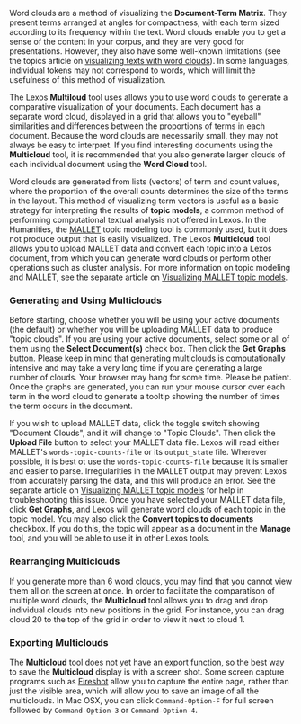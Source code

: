 Word clouds are a method of visualizing the **Document-Term Matrix**. They present terms arranged at angles for compactness, with each term sized according to its frequency within the text. Word clouds enable you to get a sense of the content in your corpus, and they are very good for presentations. However, they also have some well-known limitations (see the topics article on [visualizing texts with word clouds]()). In some languages, individual tokens may not correspond to words, which will limit the usefulness of this method of visualization.

The Lexos **Multiloud** tool uses allows you to use word clouds to generate a comparative visualization of your documents. Each document has a separate word cloud, displayed in a grid that allows you to "eyeball" similarities and differences between the proportions of terms in each document. Because the word clouds are necessarily small, they may not always be easy to interpret. If you find interesting documents using the **Multicloud** tool, it is recommended that you also generate larger clouds of each individual document using the **Word Cloud** tool.

Word clouds are generated from lists (vectors) of term and count values, where the proportion of the overall counts determines the size of the terms in the layout. This method of visualizing term vectors is useful as a basic strategy for interpreting the results of **topic models**, a common method of performing computational textual analysis not offered in Lexos. In the Humanities, the [MALLET](http://mallet.cs.umass.edu/) topic modeling tool is commonly used, but it does not produce output that is easily visualized. The Lexos **Multicloud** tool allows you to upload MALLET data and convert each topic into a Lexos document, from which you can generate word clouds or perform other operations such as cluster analysis. For more information on topic modeling and MALLET, see the separate article on [Visualizing MALLET topic models]().

### Generating and Using Multiclouds
Before starting, choose whether you will be using your active documents (the default) or whether you will be uploading MALLET data to produce "topic clouds". If you are using your active documents, select some or all of them using the **Select Document(s)** check box. Then click the **Get Graphs** button. Please keep in mind that generating multiclouds is computationally intensive and may take a very long time if you are generating a large number of clouds. Your browser may hang for some time. Please be patient. Once the graphs are generated, you can run your mouse cursor over each term in the word cloud to generate a tooltip showing the number of times the term occurs in the document.

If you wish to upload MALLET data, click the toggle switch showing "Document Clouds", and it will change to "Topic Clouds". Then click the **Upload File** button to select your MALLET data file. Lexos will read either MALLET's `words-topic-counts-file` or its `output_state` file. Wherever possible, it is best ot use the `words-topic-counts-file` because it is smaller and easier to parse. Irregularities in the MALLET output may prevent Lexos from accurately parsing the data, and this will produce an error. See the separate article on [Visualizing MALLET topic models]() for help in troubleshooting this issue. Once you have selected your MALLET data file, click **Get Graphs**, and Lexos will generate word clouds of each topic in the topic model. You may also click the **Convert topics to documents** checkbox. If you do this, the topic will appear as a document in the **Manage** tool, and you will be able to use it in other Lexos tools.

### Rearranging Multiclouds
If you generate more than 6 word clouds, you may find that you cannot view them all on the screen at once. In order to facilitate the comparatison of multiple word clouds, the **Multicloud** tool allows you to drag and drop individual clouds into new positions in the grid. For instance, you can drag cloud 20 to the top of the grid in order to view it next to cloud 1.

### Exporting Multiclouds
The **Multicloud** tool does not yet have an export function, so the best way to save the **Multicloud** display is with a screen shot. Some screen capture programs such as [Fireshot](http://getfireshot.com/) allow you to capture the entire page, rather than just the visible area, which will allow you to save an image of all the multiclouds. In Mac OSX, you can click `Command-Option-F` for full screen followed by `Command-Option-3` or `Command-Option-4`.